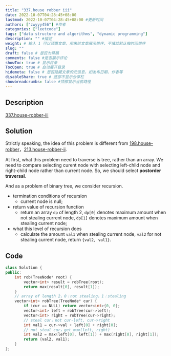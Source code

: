 ```yaml
---
title: "337.house robber iii"
date: 2022-10-07T04:28:45+08:00
lastmod: 2022-10-07T04:28:45+08:00 #更新时间
authors: ["zwyyy456"] #作者
categories: ["leetcode"]
tags: ["data structure and algorithms", "dynamic programming"]
description: "" #描述
weight: # 输入 1 可以顶置文章，用来给文章展示排序，不填就默认按时间排序
slug: ""
draft: false # 是否为草稿
comments: false #是否展示评论
showToc: true # 显示目录
TocOpen: true # 自动展开目录
hidemeta: false # 是否隐藏文章的元信息，如发布日期、作者等
disableShare: true # 底部不显示分享栏
showbreadcrumbs: false #顶部显示当前路径
---
```

## Description
[337.house-robber-iii](https://leetcode.com/problems/house-robber-iii/)

## Solution
Strictly speaking, the idea of this problem is different from [198.house-robber](https://leetcode.com/problems/house-robber/)，[213.house-robber-ii](https://leetcode.com/problems/house-robber-ii/).

At first, what this problem need to traverse is tree, rather than an array. We need to compare selecting curent node with selecting left-child node and right-child node rather than current node. So, we should select **postorder traversal**.

And as a problem of binary tree, we consider recursion.
- termination conditions of recursion
    - current node is null;
- return value of recursion function
    - return an array `dp` of length 2, `dp[0]` denotes maximum amount when not stealing current node, `dp[1]` denotes maximum amount when stealing current node;
- what this level of recursion does
    - calculate the amount `val1` when stealing current node, `val2` for not stealing current node, return `{val2, val1}`.

## Code
```cpp
class Solution {
public:
    int rob(TreeNode* root) {
        vector<int> result = robTree(root);
        return max(result[0], result[1]);
    }
    // array of length 2，0：not stealing，1：stealing
    vector<int> robTree(TreeNode* cur) {
        if (cur == NULL) return vector<int>{0, 0};
        vector<int> left = robTree(cur->left);
        vector<int> right = robTree(cur->right);
        // steal cur，not cur-left, cur->right
        int val1 = cur->val + left[0] + right[0];
        // not steal cur，get max(left, right)
        int val2 = max(left[0], left[1]) + max(right[0], right[1]);
        return {val2, val1};
    }
};
```


